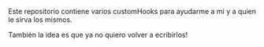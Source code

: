 Este repositorio contiene varios customHooks para ayudarme a mi y a quien le sirva los mismos.

También la idea es que ya no quiero volver a ecribirlos!